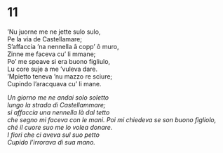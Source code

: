 # 11  
  
’Nu juorne me ne jette sulo sulo,  
Pe la via de Castellamare;  
S’affaccia ’na nennella â copp’ ô muro,  
Zinne me faceva cu’ li mmane;  
Po’ me speave si era buono figliulo,  
Lu core suje a me ’vuleva dare.  
’Mpietto teneva ’nu mazzo re sciure;  
Cupindo l’aracquava cu’ li mane.

*Un giorno me ne andai solo soletto  
lungo la strada di Castellammare;  
si affaccia una nennella là dal tetto  
che segno mi faceva con le mani.
Poi mi chiedeva se son buono figliolo,  
ché il cuore suo me lo volea donare.  
I fiori che ci aveva sul suo petto  
Cupido l’irrorava di sua mano.*


